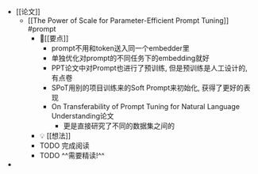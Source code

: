 - [[论文]]
	- [[The Power of Scale for Parameter-Efficient Prompt Tuning]] #prompt
		- 📌[[要点]]
			- prompt不用和token送入同一个embedder里
			- 单独优化对prompt的不同任务下的embedding就好
			- PPT论文中对Prompt也进行了预训练, 但是预训练是人工设计的, 有点卷
			- SPoT用别的项目训练来的Soft Prompt来初始化, 获得了更好的表现
			- On Transferability of Prompt Tuning for Natural Language Understanding论文
				- 更是直接研究了不同的数据集之间的
		- 💡  [[想法]]
		- TODO 完成阅读
		- TODO ^^需要精读!^^
-